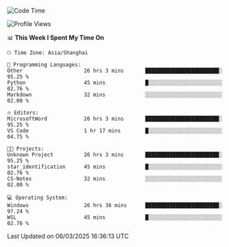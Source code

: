 <!--START_SECTION:waka-->
![Code Time](http://img.shields.io/badge/Code%20Time-2%2C361%20hrs%2057%20mins-blue)

![Profile Views](http://img.shields.io/badge/Profile%20Views-0-blue)

📊 **This Week I Spent My Time On** 

```text
🕑︎ Time Zone: Asia/Shanghai

💬 Programming Languages: 
Other                    26 hrs 3 mins       ████████████████████████░   95.25 % 
Python                   45 mins             █░░░░░░░░░░░░░░░░░░░░░░░░   02.76 % 
Markdown                 32 mins             ░░░░░░░░░░░░░░░░░░░░░░░░░   02.00 % 

🔥 Editors: 
MicrosoftWord            26 hrs 3 mins       ████████████████████████░   95.25 % 
VS Code                  1 hr 17 mins        █░░░░░░░░░░░░░░░░░░░░░░░░   04.75 % 

🐱‍💻 Projects: 
Unknown Project          26 hrs 3 mins       ████████████████████████░   95.25 % 
star_identification      45 mins             █░░░░░░░░░░░░░░░░░░░░░░░░   02.76 % 
CS-Notes                 32 mins             ░░░░░░░░░░░░░░░░░░░░░░░░░   02.00 % 

💻 Operating System: 
Windows                  26 hrs 36 mins      ████████████████████████░   97.24 % 
WSL                      45 mins             █░░░░░░░░░░░░░░░░░░░░░░░░   02.76 % 
```


 Last Updated on 06/03/2025 16:36:13 UTC
<!--END_SECTION:waka-->